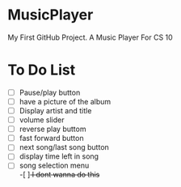 # MusicPlayer
My First GitHub Project. A Music Player For CS 10

# To Do List
-[ ] Pause/play button<br>
-[ ] have a picture of the album<br>
-[ ] Display artist and title<br>
-[ ] volume slider <br>
-[ ] reverse play buttom <br>
-[ ] fast forward button <br>
-[ ] next song/last song button <br>
-[ ] display time left in song <br>
-[ ] song selection menu <br>
-[ ]<del> I dont wanna do this</del>
